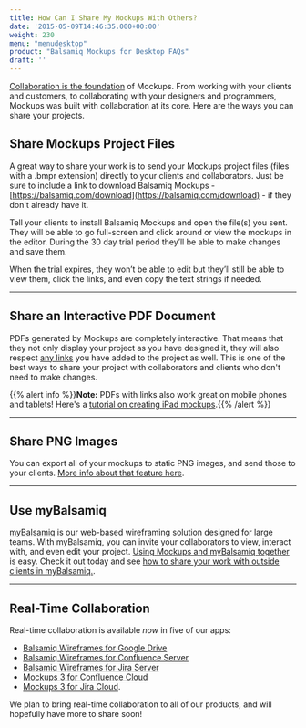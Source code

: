 ```yaml
---
title: How Can I Share My Mockups With Others?
date: '2015-05-09T14:46:35.000+00:00'
weight: 230
menu: "menudesktop"
product: "Balsamiq Mockups for Desktop FAQs"
draft: ''
---
```

[Collaboration is the foundation](https://balsamiq.com/products/mockups/#collaboration) of Mockups. From working with your clients and customers, to collaborating with your designers and programmers, Mockups was built with collaboration at its core. Here are the ways you can share your projects.

## Share Mockups Project Files

A great way to share your work is to send your Mockups project files (files with a .bmpr extension) directly to your clients and collaborators. Just be sure to include a link to download Balsamiq Mockups - [https://balsamiq.com/download](https://balsamiq.com/download) - if they don't already have it.

Tell your clients to install Balsamiq Mockups and open the file(s) you sent. They will be able to go full-screen and click around or view the mockups in the editor. During the 30 day trial period they’ll be able to make changes and save them.

When the trial expires, they won’t be able to edit but they’ll still be able to view them, click the links, and even copy the text strings if needed.

* * *

## Share an Interactive PDF Document

PDFs generated by Mockups are completely interactive. That means that they not only display your project as you have designed it, they will also respect [any links](https://docs.balsamiq.com/desktop/linking) you have added to the project as well. This is one of the best ways to share your project with collaborators and clients who don't need to make changes.

{{% alert info %}}**Note:** PDFs with links also work great on mobile phones and tablets! Here's a [tutorial on creating iPad mockups](/tutorials/ipad/).{{% /alert %}}

* * *

## Share PNG Images

You can export all of your mockups to static PNG images, and send those to your clients. [More info about that feature here](https://docs.balsamiq.com/desktop/exporting/#exporting-to-an-image).

* * *

## Use myBalsamiq

[myBalsamiq](https://balsamiq.com/products/mockups/mybalsamiq) is our web-based wireframing solution designed for large teams. With myBalsamiq, you can invite your collaborators to view, interact with, and even edit your project. [Using Mockups and myBalsamiq together](/mybalsamiq/mybandb3/) is easy. Check it out today and see [how to share your work with outside clients in myBalsamiq.](https://docs.balsamiq.com/mybalsamiq/sharing/).

* * *

## Real-Time Collaboration

Real-time collaboration is available *now* in five of our apps:

- [Balsamiq Wireframes for Google Drive](https://chrome.google.com/webstore/detail/balsamiq-mockups-projects/iedapplgopkgngalkbailjoikghljkki)
- [Balsamiq Wireframes for Confluence Server](https://marketplace.atlassian.com/plugins/com.balsamiq.confluence.plugins.mockups/server/overview)
- [Balsamiq Wireframes for Jira Server](https://marketplace.atlassian.com/plugins/com.balsamiq.jira.plugins.mockups/server/overview)
- [Mockups 3 for Confluence Cloud](https://marketplace.atlassian.com/plugins/com.balsamiq.mockups.confluence/cloud/overview)
- [Mockups 3 for Jira Cloud](https://marketplace.atlassian.com/plugins/com.balsamiq.mockups.jira/cloud/overview).

We plan to bring real-time collaboration to all of our products, and will hopefully have more to share soon!
